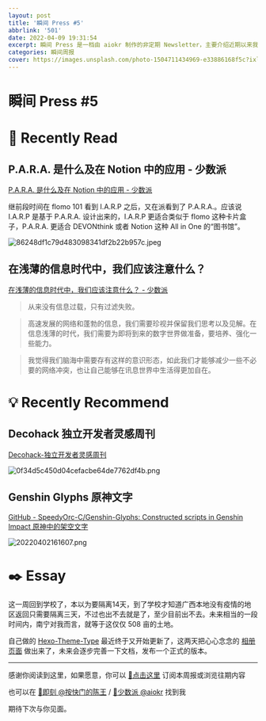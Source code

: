 ```yaml
---
layout: post
title: '瞬间 Press #5'
abbrlink: '501'
date: 2022-04-09 19:31:54
excerpt: 瞬间 Press 是一档由 aiokr 制作的非定期 Newsletter，主要介绍近期以来我所浏览的一些值得记录的内容。
categories: 瞬间周报
cover: https://images.unsplash.com/photo-1504711434969-e33886168f5c?ixlib=rb-1.2.1&ixid=MnwxMjA3fDB8MHxwaG90by1wYWdlfHx8fGVufDB8fHx8&auto=format&fit=crop&w=1280&q=80
---
```


# 瞬间 Press #5

# 📖 Recently Read

## P.A.R.A. 是什么及在 Notion 中的应用 - 少数派

[P.A.R.A. 是什么及在 Notion 中的应用 - 少数派](https://sspai.com/post/61459)

继前段时间在 flomo 101 看到 I.A.R.P 之后，又在派看到了 P.A.R.A.。应该说 I.A.R.P 是基于 P.A.R.A. 设计出来的，I.A.R.P 更适合类似于 flomo 这种卡片盒子，P.A.R.A. 更适合 DEVONthink 或者 Notion 这种 All in One 的“图书馆”。

![86248df1c79d483098341df2b22b957c.jpeg](https://imgs.zhubai.love/86248df1c79d483098341df2b22b957c.jpg)

## 在浅薄的信息时代中，我们应该注意什么？

[在浅薄的信息时代中，我们应该注意什么？ - 少数派](https://sspai.com/post/72052)

> 从来没有信息过载，只有过滤失败。

> 高速发展的网络和蓬勃的信息，我们需要珍视并保留我们思考以及见解。在信息浅薄的时代，我们需要为即将到来的数字世界做准备，要培养、强化一些能力。

> 我觉得我们脑海中需要存有这样的意识形态，如此我们才能够减少一些不必要的网络冲突，也让自己能够在讯息世界中生活得更加自在。

# 💡 Recently Recommend

## Decohack 独立开发者灵感周刊

[Decohack-独立开发者灵感周刊](https://www.decohack.com/)

![0f34d5c450d04cefacbe64de7762df4b.png](https://imgs.zhubai.love/0f34d5c450d04cefacbe64de7762df4b.png)

## Genshin Glyphs 原神文字

[GitHub - SpeedyOrc-C/Genshin-Glyphs: Constructed scripts in Genshin Impact 原神中的架空文字](https://github.com/SpeedyOrc-C/Genshin-Glyphs)

![20220402161607.png](https://imgur.lzmun.com/picgo/after2022/20220402161607.png_itp)

# ✒️ Essay

这一周回到学校了，本以为要隔离14天，到了学校才知道广西本地没有疫情的地区返回只需要隔离三天，不过也出不去就是了，至少目前出不去。未来相当的一段时间内，南宁对我而言，就等于这仅仅 508 亩的土地。

自己做的 [Hexo-Theme-Type](https://github.com/aiokr/hexo-theme-type) 最近终于又开始更新了，这两天把心心念念的 [相册页面](https://tripper.press/gallery/) 做出来了，未来会逐步完善一下文档，发布一个正式的版本。

----

感谢你阅读到这里，如果愿意，你可以 [🔗点击这里](https://photup.zhubai.love/) 订阅本周报或浏览往期内容

也可以在 [📩即刻 @按快门的陈王](https://jike.city/photup) / [📩少数派 @aiokr](https://sspai.com/u/aiokr) 找到我

期待下次与你见面。


